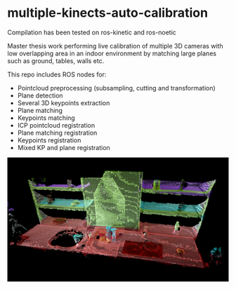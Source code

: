 # multiple-kinects-auto-calibration
Compilation has been tested on ros-kinetic and ros-noetic

Master thesis work performing live calibration of multiple 3D cameras with low overlapping area in an indoor environment by matching large planes such as ground, tables, walls etc.

This repo includes ROS nodes for:

- Pointcloud preprocessing (subsampling, cutting and transformation)
- Plane detection
- Several 3D keypoints extraction
- Plane matching
- Keypoints matching
- ICP pointcloud registration
- Plane matching registration
- Keypoints registration
- Mixed KP and plane registration

![Calibration Result](https://raw.githubusercontent.com/smaillot/master-thesis/master/images/planes_scene.png)
